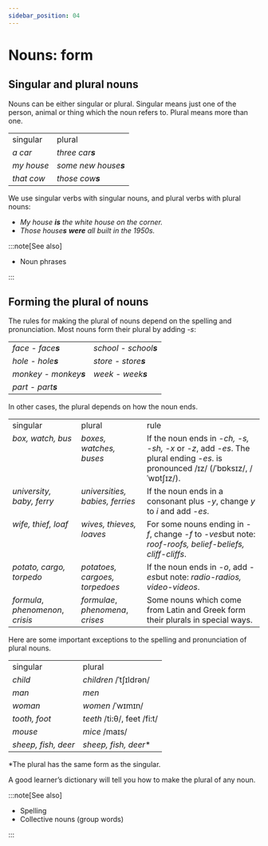 ```yaml
---
sidebar_position: 04
---
```


# Nouns: form

## Singular and plural nouns

Nouns can be either singular or plural. Singular means just one of the person, animal or thing which the noun refers to. Plural means more than one.

<table><tbody><tr valign="top"><td>singular</td><td>plural</td></tr><tr valign="top"><td><i>a car</i></td><td><i>three car</i><b><i>s</i></b></td></tr><tr valign="top"><td><i>my house</i></td><td><i>some new house</i><b><i>s</i></b></td></tr><tr valign="top"><td><i>that cow</i></td><td><i>those cow</i><b><i>s</i></b></td></tr></tbody></table>

We use singular verbs with singular nouns, and plural verbs with plural nouns:

- *My house **is** the white house on the corner.*
- *Those house**s*** ***were** all built in the 1950s.*

:::note[See also]

- Noun phrases

:::

## Forming the plural of nouns

The rules for making the plural of nouns depend on the spelling and pronunciation. Most nouns form their plural by adding *\-s*:

<table><tbody><tr valign="top"><td><i>face - face</i><b><i>s</i></b></td><td><i>school - school</i><b><i>s</i></b></td></tr><tr valign="top"><td><i>hole - hole</i><b><i>s</i></b></td><td><i>store - store</i><b><i>s</i></b></td></tr><tr valign="top"><td><i>monkey - monkey</i><b><i>s</i></b></td><td><i>week - week</i><b><i>s</i></b></td></tr><tr valign="top"><td><i>part - part</i><b><i>s</i></b></td><td><br/></td></tr></tbody></table>

In other cases, the plural depends on how the noun ends.

<table><tbody><tr valign="top"><td>singular</td><td>plural</td><td>rule</td></tr><tr valign="top"><td><i>box, watch, bus</i></td><td><i>boxes, watches, buses</i></td><td>If the noun ends in <i>-ch, -s, -sh, -x </i>or<i> -z</i>, add <i>-es</i>. The plural ending <i>-es</i>. is pronounced /ɪz/ (/ˈbɒksɪz/, /ˈwɒtʃɪz/).</td></tr><tr valign="top"><td><i>university, baby, ferry</i></td><td><i>universities, babies, ferries</i></td><td>If the noun ends in a consonant plus <i>-y</i>, change <i>y</i> to <i>i</i> and add -<i>es</i>.</td></tr><tr valign="top"><td><i>wife, thief, loaf</i></td><td><i>wives, thieves, loaves</i></td><td>For some nouns ending in <i>-f</i>, change <i>-f</i> to -<i>ves</i>but note: <i>roof-roofs, belief-beliefs, cliff-cliffs</i>.</td></tr><tr valign="top"><td><i>potato, cargo, torpedo</i></td><td><i>potatoes, cargoes, torpedoes</i></td><td>If the noun ends in <i>-o</i>, add -<i>es</i>but note: <i>radio-radios, video-videos</i>.</td></tr><tr valign="top"><td><i>formula</i>, <i>phenomenon</i>, <i>crisis</i></td><td><i>formulae</i>, <i>phenomena</i>, <i>crises</i></td><td>Some nouns which come from Latin and Greek form their plurals in special ways.</td></tr></tbody></table>

Here are some important exceptions to the spelling and pronunciation of plural nouns.

<table><tbody><tr valign="top"><td>singular</td><td>plural</td></tr><tr valign="top"><td><i>child</i></td><td><i>children</i> /ˈtʃɪldrən/</td></tr><tr valign="top"><td><i>man</i></td><td><i>men</i></td></tr><tr valign="top"><td><i>woman</i></td><td><i>women</i> /ˈwɪmɪn/</td></tr><tr valign="top"><td><i>tooth, foot</i></td><td><i>teeth</i> /ti:θ/, feet /fi:t/</td></tr><tr valign="top"><td><i>mouse</i></td><td><i>mice</i> /maɪs/</td></tr><tr valign="top"><td><i>sheep, fish, deer</i></td><td><i>sheep, fish, deer</i>*</td></tr></tbody></table>

\*The plural has the same form as the singular.

A good learner’s dictionary will tell you how to make the plural of any noun.

:::note[See also]

- Spelling
- Collective nouns (group words)

:::
